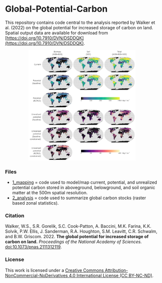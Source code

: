 # Global-Potential-Carbon

This repository contains code central to the analysis reported by Walker et al. (2022) on the global potential for increased storage of carbon on land. Spatial output data are available for download from [https://doi.org/10.7910/DVN/DSDDQK](https://doi.org/10.7910/DVN/DSDDQK).

<p align="center">
	<img src="./output_maps.png" alt="Global maps of carbon storage" width="70%"/>
</p>

### Files

* [1_mapping](./1_mapping) = code used to model/map current, potential, and unrealized potential carbon stored in aboveground, belowground, and soil organic matter at the 500m spatial resolution.
* [2_analysis](./2_analysis) = code used to summarize global carbon stocks (raster based zonal statistics).

### Citation

Walker, W.S., S.R. Gorelik, S.C. Cook-Patton, A. Baccini, M.K. Farina, K.K. Solvik, P.W. Ellis, J. Sanderman, R.A. Houghton, S.M. Leavitt, C.R. Schwalm, and B.W. Griscom. 2022. **The global potential for increased storage of carbon on land.** *Proceedings of the National Academy of Sciences.* [doi:10.1073/pnas.2111312119](https://doi.org/10.1073/pnas.2111312119).

### License

This work is licensed under a [Creative Commons Attribution-NonCommercial-NoDerivatives 4.0 International License (CC BY-NC-ND)](http://creativecommons.org/licenses/by-nc-nd/4.0/).